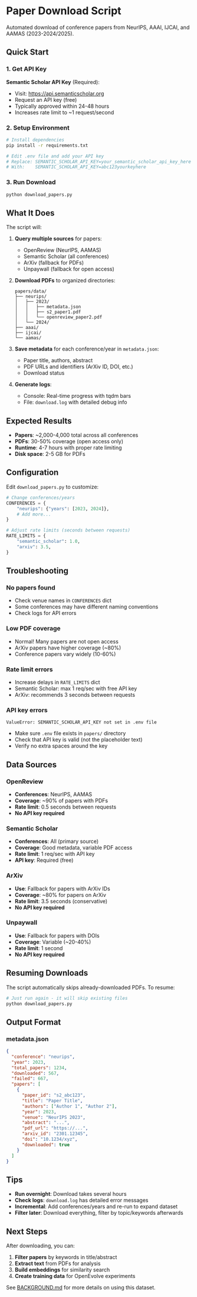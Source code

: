 # Paper Download Script

Automated download of conference papers from NeurIPS, AAAI, IJCAI, and AAMAS (2023-2024/2025).

## Quick Start

### 1. Get API Key

**Semantic Scholar API Key** (Required):
- Visit: https://api.semanticscholar.org
- Request an API key (free)
- Typically approved within 24-48 hours
- Increases rate limit to ~1 request/second

### 2. Setup Environment

```bash
# Install dependencies
pip install -r requirements.txt

# Edit .env file and add your API key
# Replace: SEMANTIC_SCHOLAR_API_KEY=your_semantic_scholar_api_key_here
# With:    SEMANTIC_SCHOLAR_API_KEY=abc123yourkeyhere
```

### 3. Run Download

```bash
python download_papers.py
```

## What It Does

The script will:

1. **Query multiple sources** for papers:
   - OpenReview (NeurIPS, AAMAS)
   - Semantic Scholar (all conferences)
   - ArXiv (fallback for PDFs)
   - Unpaywall (fallback for open access)

2. **Download PDFs** to organized directories:
   ```
   papers/data/
   ├── neurips/
   │   ├── 2023/
   │   │   ├── metadata.json
   │   │   ├── s2_paper1.pdf
   │   │   └── openreview_paper2.pdf
   │   └── 2024/
   ├── aaai/
   ├── ijcai/
   └── aamas/
   ```

3. **Save metadata** for each conference/year in `metadata.json`:
   - Paper title, authors, abstract
   - PDF URLs and identifiers (ArXiv ID, DOI, etc.)
   - Download status

4. **Generate logs**:
   - Console: Real-time progress with tqdm bars
   - File: `download.log` with detailed debug info

## Expected Results

- **Papers**: ~2,000-4,000 total across all conferences
- **PDFs**: 30-50% coverage (open access only)
- **Runtime**: 4-7 hours with proper rate limiting
- **Disk space**: 2-5 GB for PDFs

## Configuration

Edit `download_papers.py` to customize:

```python
# Change conferences/years
CONFERENCES = {
    "neurips": {"years": [2023, 2024]},
    # Add more...
}

# Adjust rate limits (seconds between requests)
RATE_LIMITS = {
    "semantic_scholar": 1.0,
    "arxiv": 3.5,
}
```

## Troubleshooting

### No papers found
- Check venue names in `CONFERENCES` dict
- Some conferences may have different naming conventions
- Check logs for API errors

### Low PDF coverage
- Normal! Many papers are not open access
- ArXiv papers have higher coverage (~80%)
- Conference papers vary widely (10-60%)

### Rate limit errors
- Increase delays in `RATE_LIMITS` dict
- Semantic Scholar: max 1 req/sec with free API key
- ArXiv: recommends 3 seconds between requests

### API key errors
```
ValueError: SEMANTIC_SCHOLAR_API_KEY not set in .env file
```
- Make sure `.env` file exists in `papers/` directory
- Check that API key is valid (not the placeholder text)
- Verify no extra spaces around the key

## Data Sources

### OpenReview
- **Conferences**: NeurIPS, AAMAS
- **Coverage**: ~90% of papers with PDFs
- **Rate limit**: 0.5 seconds between requests
- **No API key required**

### Semantic Scholar
- **Conferences**: All (primary source)
- **Coverage**: Good metadata, variable PDF access
- **Rate limit**: 1 req/sec with API key
- **API key**: Required (free)

### ArXiv
- **Use**: Fallback for papers with ArXiv IDs
- **Coverage**: ~80% for papers on ArXiv
- **Rate limit**: 3.5 seconds (conservative)
- **No API key required**

### Unpaywall
- **Use**: Fallback for papers with DOIs
- **Coverage**: Variable (~20-40%)
- **Rate limit**: 1 second
- **No API key required**

## Resuming Downloads

The script automatically skips already-downloaded PDFs. To resume:

```bash
# Just run again - it will skip existing files
python download_papers.py
```

## Output Format

### metadata.json
```json
{
  "conference": "neurips",
  "year": 2023,
  "total_papers": 1234,
  "downloaded": 567,
  "failed": 667,
  "papers": [
    {
      "paper_id": "s2_abc123",
      "title": "Paper Title",
      "authors": ["Author 1", "Author 2"],
      "year": 2023,
      "venue": "NeurIPS 2023",
      "abstract": "...",
      "pdf_url": "https://...",
      "arxiv_id": "2301.12345",
      "doi": "10.1234/xyz",
      "downloaded": true
    }
  ]
}
```

## Tips

- **Run overnight**: Download takes several hours
- **Check logs**: `download.log` has detailed error messages
- **Incremental**: Add conferences/years and re-run to expand dataset
- **Filter later**: Download everything, filter by topic/keywords afterwards

## Next Steps

After downloading, you can:
1. **Filter papers** by keywords in title/abstract
2. **Extract text** from PDFs for analysis
3. **Build embeddings** for similarity search
4. **Create training data** for OpenEvolve experiments

See [BACKGROUND.md](BACKGROUND.md) for more details on using this dataset.
